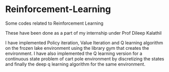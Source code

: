 # Reinforcement-Learning
Some codes related to Reinforcement Learning

These have been done as a part of my internship under Prof Dileep Kalathil

I have implemented Policy iteration, Value Iteration and Q learning algorithm on the frozen lake environment using the library gym that creates the environment.
I have also implemented the Q learning version for a continuous state problem of cart pole environment by discretizing the states and finally the deep q learning algorithm for the same environment.
